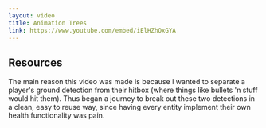 ```yaml
---
layout: video
title: Animation Trees
link: https://www.youtube.com/embed/iElHZhOxGYA
---
```


## Resources

The main reason this video was made is because I wanted to separate a player's ground detection from their hitbox (where things like bullets 'n stuff would hit them). Thus began a journey to break out these two detections in a clean, easy to reuse way, since having every entity implement their own health functionality was pain.
